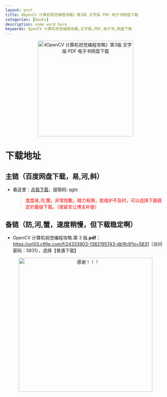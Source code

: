 ```yaml
---
layout: post
title: 《OpenCV 计算机视觉编程攻略》第3版 文字版 PDF 电子书网盘下载
categories: [books]
description: some word here
keywords: OpenCV 计算机视觉编程攻略,文字版,PDF,电子书,网盘下载
---
```


<div align="center"><img src="https://pic.imgdb.cn/item/67063bb7d29ded1a8c817885.png" alt="《OpenCV 计算机视觉编程攻略》第3版 文字版 PDF 电子书网盘下载" width="300px" height="auto"></div>

# 下载地址

## 主链（百度网盘下载，易,河,斜）

- 看这里：[点我下载](https://pan.baidu.com/s/1iMXUbSbtZQZjDcqDmnWUyw?pwd=qgtc)，提取码: qgtc

  > <p style="color:red" >度盘易,河,蟹，非常抱歉。精力有限，若维护不及时，可以选择下面稳定的备链下载。（或留言让博主补链）</p>

## 备链（防,河,蟹，速度稍慢，但下载稳定啊）

- OpenCV 计算机视觉编程攻略.第 3 版.**pdf**：<https://url03.ctfile.com/f/24333903-1382195743-db1fc9?p=5831>（访问密码：5831），选择【普通下载】

<div align="center"><img src="https://pic.imgdb.cn/item/6707df6bd29ded1a8ce37031.gif" alt="感谢！！！" width="420px" height="auto"/></div>

